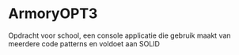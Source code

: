 # ArmoryOPT3

Opdracht voor school, een console applicatie die gebruik maakt van meerdere code patterns en voldoet aan SOLID
